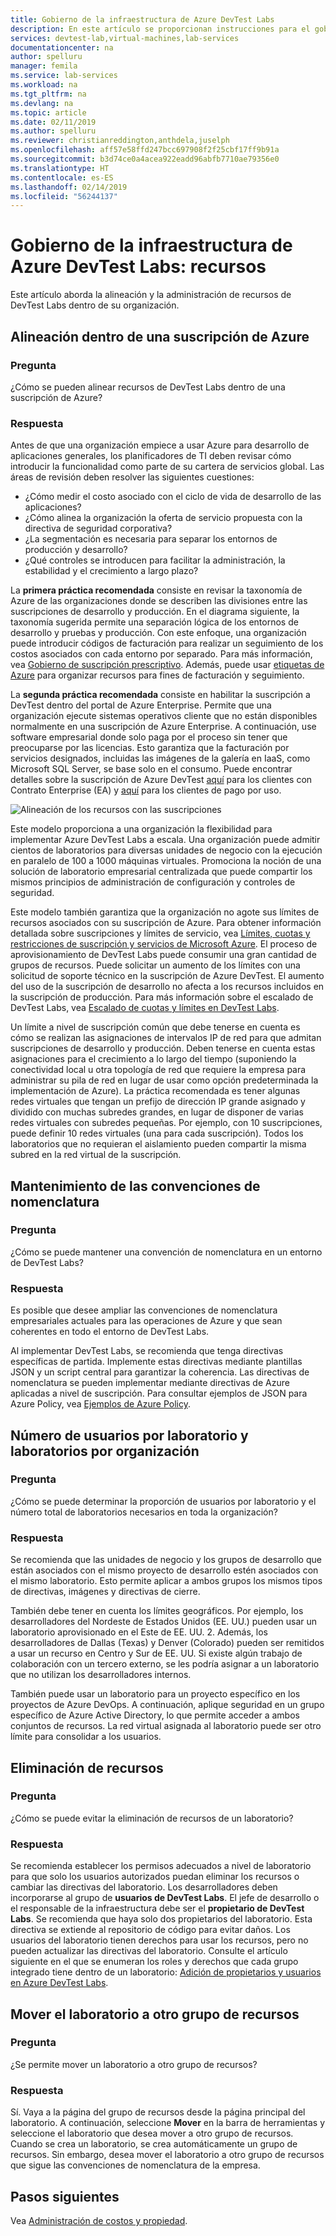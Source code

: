 ```yaml
---
title: Gobierno de la infraestructura de Azure DevTest Labs
description: En este artículo se proporcionan instrucciones para el gobierno de la infraestructura de Azure DevTest Labs.
services: devtest-lab,virtual-machines,lab-services
documentationcenter: na
author: spelluru
manager: femila
ms.service: lab-services
ms.workload: na
ms.tgt_pltfrm: na
ms.devlang: na
ms.topic: article
ms.date: 02/11/2019
ms.author: spelluru
ms.reviewer: christianreddington,anthdela,juselph
ms.openlocfilehash: aff57e58ffd247bcc697908f2f25cbf17ff9b91a
ms.sourcegitcommit: b3d74ce0a4acea922eadd96abfb7710ae79356e0
ms.translationtype: HT
ms.contentlocale: es-ES
ms.lasthandoff: 02/14/2019
ms.locfileid: "56244137"
---
```

# <a name="governance-of-azure-devtest-labs-infrastructure---resources"></a>Gobierno de la infraestructura de Azure DevTest Labs: recursos
Este artículo aborda la alineación y la administración de recursos de DevTest Labs dentro de su organización. 

## <a name="align-within-an-azure-subscription"></a>Alineación dentro de una suscripción de Azure 

### <a name="question"></a>Pregunta
¿Cómo se pueden alinear recursos de DevTest Labs dentro de una suscripción de Azure?

### <a name="answer"></a>Respuesta
Antes de que una organización empiece a usar Azure para desarrollo de aplicaciones generales, los planificadores de TI deben revisar cómo introducir la funcionalidad como parte de su cartera de servicios global. Las áreas de revisión deben resolver las siguientes cuestiones:

- ¿Cómo medir el costo asociado con el ciclo de vida de desarrollo de las aplicaciones?
- ¿Cómo alinea la organización la oferta de servicio propuesta con la directiva de seguridad corporativa? 
- ¿La segmentación es necesaria para separar los entornos de producción y desarrollo? 
- ¿Qué controles se introducen para facilitar la administración, la estabilidad y el crecimiento a largo plazo?

La **primera práctica recomendada** consiste en revisar la taxonomía de Azure de las organizaciones donde se describen las divisiones entre las suscripciones de desarrollo y producción. En el diagrama siguiente, la taxonomía sugerida permite una separación lógica de los entornos de desarrollo y pruebas y producción. Con este enfoque, una organización puede introducir códigos de facturación para realizar un seguimiento de los costos asociados con cada entorno por separado. Para más información, vea [Gobierno de suscripción prescriptivo](/azure/architecture/cloud-adoption/appendix/azure-scaffold). Además, puede usar [etiquetas de Azure](../azure-resource-manager/resource-group-using-tags.md) para organizar recursos para fines de facturación y seguimiento.

La **segunda práctica recomendada** consiste en habilitar la suscripción a DevTest dentro del portal de Azure Enterprise. Permite que una organización ejecute sistemas operativos cliente que no están disponibles normalmente en una suscripción de Azure Enterprise. A continuación, use software empresarial donde solo paga por el proceso sin tener que preocuparse por las licencias. Esto garantiza que la facturación por servicios designados, incluidas las imágenes de la galería en IaaS, como Microsoft SQL Server, se base solo en el consumo. Puede encontrar detalles sobre la suscripción de Azure DevTest [aquí](https://azure.microsoft.com/offers/ms-azr-0148p/) para los clientes con Contrato Enterprise (EA) y [aquí](https://azure.microsoft.com/offers/ms-azr-0023p/) para los clientes de pago por uso.

![Alineación de los recursos con las suscripciones](./media/devtest-lab-guidance-governance/resource-alignment-with-subscriptions.png)

Este modelo proporciona a una organización la flexibilidad para implementar Azure DevTest Labs a escala. Una organización puede admitir cientos de laboratorios para diversas unidades de negocio con la ejecución en paralelo de 100 a 1000 máquinas virtuales. Promociona la noción de una solución de laboratorio empresarial centralizada que puede compartir los mismos principios de administración de configuración y controles de seguridad.

Este modelo también garantiza que la organización no agote sus límites de recursos asociados con su suscripción de Azure. Para obtener información detallada sobre suscripciones y límites de servicio, vea [Límites, cuotas y restricciones de suscripción y servicios de Microsoft Azure](../azure-subscription-service-limits.md). El proceso de aprovisionamiento de DevTest Labs puede consumir una gran cantidad de grupos de recursos. Puede solicitar un aumento de los límites con una solicitud de soporte técnico en la suscripción de Azure DevTest. El aumento del uso de la suscripción de desarrollo no afecta a los recursos incluidos en la suscripción de producción. Para más información sobre el escalado de DevTest Labs, vea [Escalado de cuotas y límites en DevTest Labs](devtest-lab-scale-lab.md).

Un límite a nivel de suscripción común que debe tenerse en cuenta es cómo se realizan las asignaciones de intervalos IP de red para que admitan suscripciones de desarrollo y producción. Deben tenerse en cuenta estas asignaciones para el crecimiento a lo largo del tiempo (suponiendo la conectividad local u otra topología de red que requiere la empresa para administrar su pila de red en lugar de usar como opción predeterminada la implementación de Azure). La práctica recomendada es tener algunas redes virtuales que tengan un prefijo de dirección IP grande asignado y dividido con muchas subredes grandes, en lugar de disponer de varias redes virtuales con subredes pequeñas. Por ejemplo, con 10 suscripciones, puede definir 10 redes virtuales (una para cada suscripción). Todos los laboratorios que no requieran el aislamiento pueden compartir la misma subred en la red virtual de la suscripción.

## <a name="maintain-naming-conventions"></a>Mantenimiento de las convenciones de nomenclatura

### <a name="question"></a>Pregunta
¿Cómo se puede mantener una convención de nomenclatura en un entorno de DevTest Labs?

### <a name="answer"></a>Respuesta
Es posible que desee ampliar las convenciones de nomenclatura empresariales actuales para las operaciones de Azure y que sean coherentes en todo el entorno de DevTest Labs.

Al implementar DevTest Labs, se recomienda que tenga directivas específicas de partida. Implemente estas directivas mediante plantillas JSON y un script central para garantizar la coherencia. Las directivas de nomenclatura se pueden implementar mediante directivas de Azure aplicadas a nivel de suscripción. Para consultar ejemplos de JSON para Azure Policy, vea [Ejemplos de Azure Policy](../azure-policy/json-samples.md).

## <a name="number-of-users-per-lab-and-labs-per-organization"></a>Número de usuarios por laboratorio y laboratorios por organización

### <a name="question"></a>Pregunta 
¿Cómo se puede determinar la proporción de usuarios por laboratorio y el número total de laboratorios necesarios en toda la organización?

### <a name="answer"></a>Respuesta
Se recomienda que las unidades de negocio y los grupos de desarrollo que están asociados con el mismo proyecto de desarrollo estén asociados con el mismo laboratorio. Esto permite aplicar a ambos grupos los mismos tipos de directivas, imágenes y directivas de cierre. 

También debe tener en cuenta los límites geográficos. Por ejemplo, los desarrolladores del Nordeste de Estados Unidos (EE. UU.) pueden usar un laboratorio aprovisionado en el Este de EE. UU. 2. Además, los desarrolladores de Dallas (Texas) y Denver (Colorado) pueden ser remitidos a usar un recurso en Centro y Sur de EE. UU. Si existe algún trabajo de colaboración con un tercero externo, se les podría asignar a un laboratorio que no utilizan los desarrolladores internos. 

También puede usar un laboratorio para un proyecto específico en los proyectos de Azure DevOps. A continuación, aplique seguridad en un grupo específico de Azure Active Directory, lo que permite acceder a ambos conjuntos de recursos. La red virtual asignada al laboratorio puede ser otro límite para consolidar a los usuarios.

## <a name="deletion-of-resources"></a>Eliminación de recursos

### <a name="question"></a>Pregunta
¿Cómo se puede evitar la eliminación de recursos de un laboratorio?

### <a name="answer"></a>Respuesta
Se recomienda establecer los permisos adecuados a nivel de laboratorio para que solo los usuarios autorizados puedan eliminar los recursos o cambiar las directivas del laboratorio. Los desarrolladores deben incorporarse al grupo de **usuarios de DevTest Labs**. El jefe de desarrollo o el responsable de la infraestructura debe ser el **propietario de DevTest Labs**. Se recomienda que haya solo dos propietarios del laboratorio. Esta directiva se extiende al repositorio de código para evitar daños. Los usuarios del laboratorio tienen derechos para usar los recursos, pero no pueden actualizar las directivas del laboratorio. Consulte el artículo siguiente en el que se enumeran los roles y derechos que cada grupo integrado tiene dentro de un laboratorio: [Adición de propietarios y usuarios en Azure DevTest Labs](devtest-lab-add-devtest-user.md).

## <a name="move-lab-to-another-resource-group"></a>Mover el laboratorio a otro grupo de recursos 

### <a name="question"></a>Pregunta
¿Se permite mover un laboratorio a otro grupo de recursos?

### <a name="answer"></a>Respuesta
Sí. Vaya a la página del grupo de recursos desde la página principal del laboratorio. A continuación, seleccione **Mover** en la barra de herramientas y seleccione el laboratorio que desea mover a otro grupo de recursos. Cuando se crea un laboratorio, se crea automáticamente un grupo de recursos. Sin embargo, desea mover el laboratorio a otro grupo de recursos que sigue las convenciones de nomenclatura de la empresa. 

## <a name="next-steps"></a>Pasos siguientes
Vea [Administración de costos y propiedad](devtest-lab-guidance-governance-cost-ownership.md).
